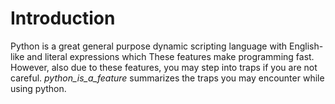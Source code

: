 # Introduction
Python is a great general purpose dynamic scripting language with English-like and literal expressions which 
These features make programming fast. However, also due to these features, you may step into traps if you are not 
careful. *python_is_a_feature* summarizes the traps you may encounter while using python.

